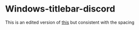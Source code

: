 # Windows-titlebar-discord
This is an edited version of [this](https://discordstyles.github.io/Addons/windows-titlebar.css) but consistent with the spacing 
